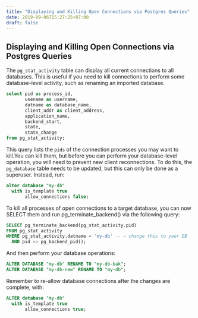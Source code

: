 ```yaml
---
title: "Displaying and Killing Open Connections via Postgres Queries"
date: 2019-09-06T15:27:25+07:00
draft: false
---
```


## Displaying and Killing Open Connections via Postgres Queries

The `pg_stat_activity` table can display all current connections to all databases. This is useful if you need to kill connections to perform some database-level activity, such as renaming an imported database.

```sql
select pid as process_id, 
       usename as username, 
       datname as database_name, 
       client_addr as client_address, 
       application_name,
       backend_start,
       state,
       state_change
from pg_stat_activity;
```

This query lists the `pids` of the connection processes you may want to kill.You can kill them, but before you can perform your database-level operation, you will need to prevent new client reconnections. To do this, the `pg_database` table needs to be updated, but this can only be done as a superuser. Instead, run:

```sql
alter database "my-db"
  with is_template true
       allow_connections false;
```

To kill all processes of open connections to a target database, you can now SELECT them and run pg_terminate_backend() via the following query:

```sql
SELECT pg_terminate_backend(pg_stat_activity.pid)
FROM pg_stat_activity
WHERE pg_stat_activity.datname = 'my-db' -- ← change this to your DB
  AND pid <> pg_backend_pid();
```

And then perform your database operations:

```sql
ALTER DATABASE "my-db" RENAME TO "my-db-bak";
ALTER DATABASE "my-db-new" RENAME TO "my-db";
```

Remember to re-allow database connections after the changes are complete, with:

```sql
ALTER database "my-db"
  with is_template true
       allow_connections true;
```

